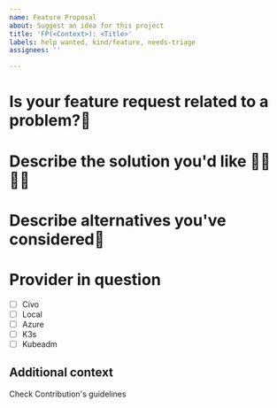 ```yaml
---
name: Feature Proposal
about: Suggest an idea for this project
title: 'FP(<Context>): <Title>'
labels: help wanted, kind/feature, needs-triage
assignees: ''

---
```


# Is your feature request related to a problem?📖
<!-- A clear and concise description of what the problem is. Ex. I'm always frustrated when [...] -->

# Describe the solution you'd like 👨‍💻👩‍💻
<!-- A clear and concise description of what you want to happen. -->

# Describe alternatives you've considered💠
<!-- A clear and concise description of any alternative solutions or features you've considered. -->

# Provider in question
- [ ] Civo
- [ ] Local
- [ ] Azure
- [ ] K3s
- [ ] Kubeadm

## Additional context
Check Contribution's guidelines
